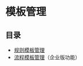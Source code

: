 # 模板管理

## 目录
* [规则模板管理](./rule_template_management.md)
* [流程模板管理](./workflow_template_management.md)（企业版功能）